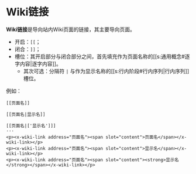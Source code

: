 # Wiki链接

**Wiki链接**是导向站内Wiki页面的链接，其主要导向页面。

- 开启：`[[`；
- 闭合：`]]`；
- 槽位：其开启部分与闭合部分之间，首先填充作为页面名称的[[s:通用概念#逐字内容|逐字内容]]。
  - 其次可选：分隔符 `|` 与作为显示名称的[[s:行内阶段#行内序列|行内序列]]槽位。

例如：

```example
[[页面名]]

[[页面名|显示名]]

[[页面名|['显示名']]]
···
<p><x-wiki-link address="页面名"><span slot="content">页面名</span></x-wiki-link></p>
<p><x-wiki-link address="页面名"><span slot="content">显示名</span></x-wiki-link></p>
<p><x-wiki-link address="页面名"><span slot="content"><strong>显示名</strong></span></x-wiki-link></p>
```

